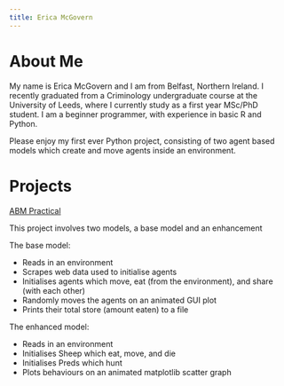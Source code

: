 ```yaml
---
title: Erica McGovern
---
```


# About Me

My name is Erica McGovern and I am from Belfast, Northern Ireland. I recently graduated from a Criminology undergraduate course at the University of Leeds, where I currently study as a first year MSc/PhD student. I am a beginner programmer, with experience in basic R and Python.

Please enjoy my first ever Python project, consisting of two agent based models which create and move agents inside an environment. 


# Projects

[ABM Practical](https://github.com/ericamcg/ABMpractical)

This project involves two models, a base model and an enhancement 

The base model: 

- Reads in an environment
- Scrapes web data used to initialise agents 
- Initialises agents which move, eat (from the environment), and share (with each other) 
- Randomly moves the agents on an animated GUI plot 
- Prints their total store (amount eaten) to a file 


The enhanced model:

- Reads in an environment 
- Initialises Sheep which eat, move, and die 
- Initialises Preds which hunt
- Plots behaviours on an animated matplotlib scatter graph

